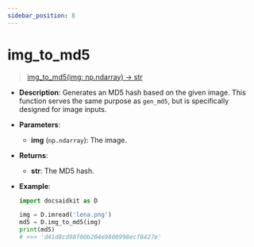 ```yaml
---
sidebar_position: 8
---
```


# img_to_md5

> [img_to_md5(img: np.ndarray) -> str](https://github.com/DocsaidLab/DocsaidKit/blob/012540eebaebb2718987dd3ec0f7dcf40f403caa/docsaidkit/utils/files_utils.py#L42)

- **Description**: Generates an MD5 hash based on the given image. This function serves the same purpose as `gen_md5`, but is specifically designed for image inputs.

- **Parameters**:
    - **img** (`np.ndarray`): The image.

- **Returns**:
    - **str**: The MD5 hash.

- **Example**:

    ```python
    import docsaidkit as D

    img = D.imread('lena.png')
    md5 = D.img_to_md5(img)
    print(md5)
    # >>> 'd41d8cd98f00b204e9800998ecf8427e'
    ```
